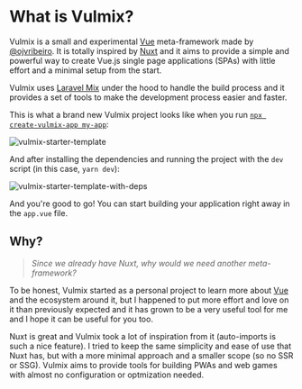 # What is Vulmix?

Vulmix is a small and experimental <a href="https://vuejs.org/" target="_blank" rel="nofollow noreferrer noopener">Vue</a> meta-framework made by <a href="https://ojvribeiro.me/" target="_blank" rel="nofollow noreferrer noopener" title="Victor Ribeiro">@ojvribeiro</a>. It is totally inspired by <a href="https://nuxt.com/" target="_blank" rel="nofollow noreferrer noopener">Nuxt</a> and it aims to provide a simple and powerful way to create Vue.js single page applications (SPAs) with little effort and a minimal setup from the start.

Vulmix uses <a href="https://laravel-mix.com" target="_blank" rel="nofollow noreferrer noopener">Laravel Mix</a> under the hood to handle the build process and it provides a set of tools to make the development process easier and faster.

This is what a brand new Vulmix project looks like when you run [`npx create-vulmix-app my-app`](/guide/get-started):

![vulmix-starter-template](/img/vulmix-starter-template.png)

And after installing the dependencies and running the project with the `dev` script (in this case, `yarn dev`):

![vulmix-starter-template-with-deps](/img/vulmix-starter-template-with-deps.png)

And you're good to go! You can start building your application right away in the `app.vue` file.

## Why?

> _Since we already have Nuxt, why would we need another meta-framework?_

To be honest, Vulmix started as a personal project to learn more about <a href="https://vuejs.org/" target="_blank" rel="nofollow noreferrer noopener">Vue</a> and the ecosystem around it, but I happened to put more effort and love on it than previously expected and it has grown to be a very useful tool for me and I hope it can be useful for you too.

Nuxt is great and Vulmix took a lot of inspiration from it (auto-imports is such a nice feature). I tried to keep the same simplicity and ease of use that Nuxt has, but with a more minimal approach and a smaller scope (so no SSR or SSG). Vulmix aims to provide tools for building PWAs and web games with almost no configuration or optmization needed.
